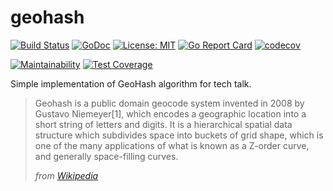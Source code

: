 # geohash
[![Build Status](https://travis-ci.org/phrozen/geohash.svg?branch=master)](https://travis-ci.org/phrozen/geohash)
[![GoDoc](https://godoc.org/github.com/phtozen/geohash?status.svg)](https://godoc.org/github.com/phrozen/geohash)
[![License: MIT](https://img.shields.io/badge/License-MIT-yellow.svg)](https://opensource.org/licenses/MIT)
[![Go Report Card](https://goreportcard.com/badge/github.com/phrozen/geohash)](https://goreportcard.com/report/github.com/phrozen/geohash)
[![codecov](https://codecov.io/gh/phrozen/geohash/branch/master/graph/badge.svg)](https://codecov.io/gh/phrozen/geohash)

[![Maintainability](https://api.codeclimate.com/v1/badges/8e62654db4b7c44b0087/maintainability)](https://codeclimate.com/github/phrozen/geohash/maintainability)
[![Test Coverage](https://api.codeclimate.com/v1/badges/8e62654db4b7c44b0087/test_coverage)](https://codeclimate.com/github/phrozen/geohash/test_coverage)

Simple implementation of GeoHash algorithm for tech talk.

> Geohash is a public domain geocode system invented in 2008 by Gustavo Niemeyer[1], which encodes a geographic location into a short string of letters and digits. It is a hierarchical spatial data structure which subdivides space into buckets of grid shape, which is one of the many applications of what is known as a Z-order curve, and generally space-filling curves.
>
> *from [Wikipedia](https://en.wikipedia.org/wiki/Geohash)*